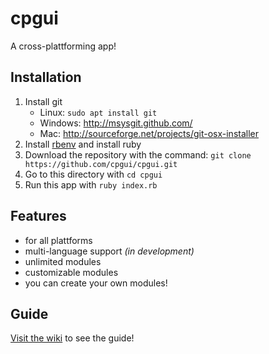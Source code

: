 # cpgui
A cross-plattforming app!

## Installation

1. Install git 
    - Linux: `sudo apt install git`
    - Windows: <http://msysgit.github.com/>
    - Mac: <http://sourceforge.net/projects/git-osx-installer>
2. Install [rbenv](https://github.com/rbenv/rbenv) and install ruby
3. Download the repository with the command: `git clone https://github.com/cpgui/cpgui.git`
4. Go to this directory with `cd cpgui`
5. Run this app with `ruby index.rb`

## Features

- for all plattforms
- multi-language support _(in development)_
- unlimited modules
- customizable modules
- you can create your own modules!

## Guide

[Visit the wiki](https://github.com/cpgui/cpgui/wiki) to see the guide!